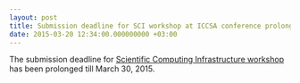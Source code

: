 ```yaml
---
layout: post
title: Submission deadline for SCI workshop at ICCSA conference prolonged
date: 2015-03-20 12:34:00.000000000 +03:00
---
```

The submission deadline for <a href="/scientific-computing-infrastructure-sci-15-workshop/">Scientific Computing Infrastructure workshop </a>has been prolonged till March 30, 2015.
